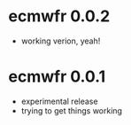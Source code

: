 # ecmwfr 0.0.2

* working verion, yeah!


# ecmwfr 0.0.1

* experimental release
* trying to get things working
